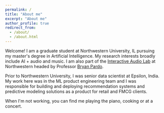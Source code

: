 ```yaml
---
permalink: /
title: "About me"
excerpt: "About me"
author_profile: true
redirect_from: 
  - /about/
  - /about.html
---
```


Welcome! I am a graduate student at Northwestern University, IL 
pursuing my master's degree in Artificial Intelligence. 
My research interests broadly include AI + audio and music. I am also part of the 
[Interactive Audio Lab](https://interactiveaudiolab.github.io/) at Northwestern
headed by Professor [Bryan Pardo](https://bryan-pardo.github.io/).

Prior to Northwestern University, I was senior data scientist at Epsilon, India.
My work here was in the ML product engineering team and I was responsible for building and deploying
recommendation systems and predictive modeling solutions as a product for retail and FMCG clients.

When I'm not working, you can find me playing the piano, cooking or at a concert.